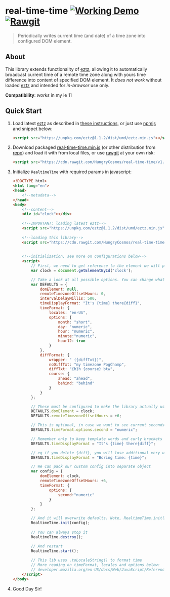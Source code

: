 # real-time-time [![Working Demo](https://img.shields.io/badge/demo-running-brightgreen.svg)](https://hungrycosmos.github.io/real-time-time) [![Rawgit](https://img.shields.io/badge/rawgit-v1.0.4-orange.svg)](https://cdn.rawgit.com/HungryCosmos/real-time-time/v1.0.4/dist/umd/real-time-time.min.js)

> Periodically writes current time (and date) of a time zone into configured DOM element.


## About

This library extends functionality of [eztz](https://github.com/HungryCosmos/eztz), allowing it to automatically 
broadcast current time of a remote time zone along with yours time difference into content of specified DOM element. 
It _does not work_ without loaded [eztz](https://github.com/HungryCosmos/eztz) and intended for _in-browser_ use only.  

**Compatibility**: _works_ in my ie 11  


## Quick Start

1. Load latest [eztz](https://github.com/HungryCosmos/eztz) as described in 
[these instructions](https://github.com/HungryCosmos/eztz#installation), or just use [npmjs](https://unpkg.com/) and 
snippet below:  
   ```html
   <script src="https://unpkg.com/eztz@1.1.2/dist/umd/eztz.min.js"></script>
   ```
2. Download packaged [real-time-time.min.js](/dist/umd/real-time-time.min.js) (or other distribution from [repo](/dist))
and load it with from local files, or use [rawgit](https://rawgit.com) at your own risk:  
   ```html
   <script src="https://cdn.rawgit.com/HungryCosmos/real-time-time/v1.0.4/dist/umd/real-time-time.min.js"></script>
   ```
3. Initialize `RealtimeTime` with required params in javascript:
   ```html
   <!DOCTYPE html>
   <html lang="en">
   <head>
       <!--metadata-->
   </head>
   <body>
       <!--content-->
       <div id="clock"></div>
 
       <!--IMPORTANT: loading latest eztz-->
       <script src="https://unpkg.com/eztz@1.1.2/dist/umd/eztz.min.js"></script>
    
       <!--loading this library-->
       <script src="https://cdn.rawgit.com/HungryCosmos/real-time-time/v1.0.4/dist/umd/real-time-time.min.js"></script>
 
 
       <!--initialization, see more on configurations below-->
       <script>
           // First, we need to get reference to the element we will print time to, null is for console
           var clock = document.getElementById('clock');
   
           // Take a look at all possible options. You can change what you want right here, but we will skip it for now.
           var DEFAULTS = {
               domElement: null,
               remoteTimezoneOffsetHours: 0,
               intervalDelayMillis: 500,
               timeDisplayFormat: "It's {time} there{diff}",
               timeFormat: {
                   locales: "en-US",
                   options: {
                       month: "short",
                       day: "numeric",
                       hour: "numeric",
                       minute:"numeric",
                       hour12: true
                   }
               },
               diffFormat: {
                   wrapper: " ({diffTxt})",
                   noDiffTxt: "my timezone PogChamp",
                   diffTxt: "{h}h {course} btw",
                   course: {
                       ahead: "ahead",
                       behind: "behind"
                   }
               }
           };
   
           // These must be configured to make the library actually useful
           DEFAULTS.domElement = clock;
           DEFAULTS.remoteTimezoneOffsetHours = +6;
   
           // This is optional, in case we want to see current seconds
           DEFAULTS.timeFormat.options.second = "numeric";
   
           // Remember only to keep template words and curly brackets surrounding it
           DEFAULTS.timeDisplayFormat = "It's {time} there{diff}";
   
           // eg if you delete {diff}, you will lose additional very useful time difference data
           DEFAULTS.timeDisplayFormat = "Boring time: {time}";
   
           // We can pack our custom config into separate object
           var config = {
               domElement: clock,
               remoteTimezoneOffsetHours: +6,
               timeFormat: {
                   options: {
                       second:"numeric"
                   }
               }
           };
   
           // And it will overwrite defaults. Note, RealtimeTime.init(DEFAULTS); will work as well
           RealtimeTime.init(config);
        
           // You can always stop it
           RealtimeTime.destroy();
        
           // And restart
           RealtimeTime.start();
   
           // This lib uses .toLocaleString() to format time
           // More reading on timeFormat, locales and options below:
           // developer.mozilla.org/en-US/docs/Web/JavaScript/Reference/Global_Objects/Date/toLocaleString#Using_options
       </script>
   </body>
   ```
4. Good Day Sir!